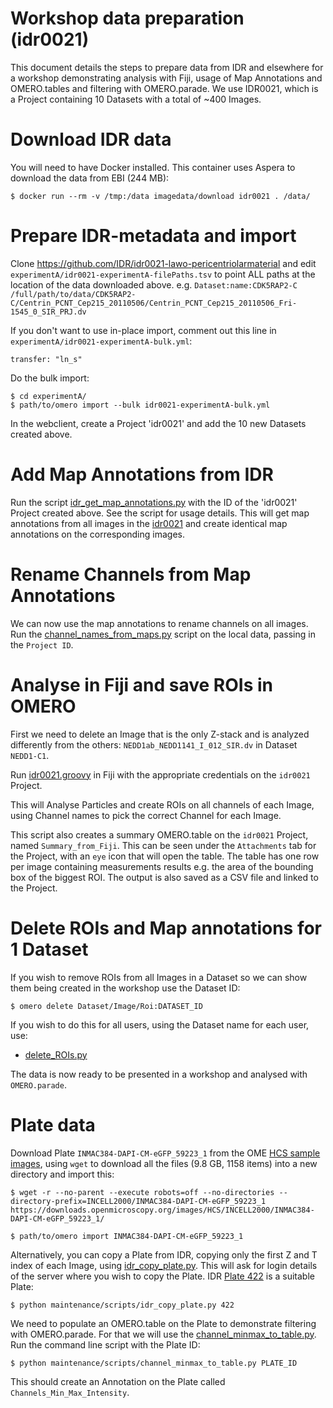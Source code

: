 
Workshop data preparation (idr0021)
===================================

This document details the steps to prepare data from IDR and elsewhere for a workshop demonstrating
analysis with Fiji, usage of Map Annotations and OMERO.tables and filtering with OMERO.parade.
We use IDR0021, which is a Project containing 10 Datasets with a total of ~400 Images.


Download IDR data
=================

You will need to have Docker installed. This container uses Aspera to download the data from EBI (244 MB):

	$ docker run --rm -v /tmp:/data imagedata/download idr0021 . /data/


Prepare IDR-metadata and import
===============================

Clone https://github.com/IDR/idr0021-lawo-pericentriolarmaterial and edit
```experimentA/idr0021-experimentA-filePaths.tsv```
to point ALL paths at the location of the data downloaded above.
e.g.
```Dataset:name:CDK5RAP2-C	/full/path/to/data/CDK5RAP2-C/Centrin_PCNT_Cep215_20110506/Centrin_PCNT_Cep215_20110506_Fri-1545_0_SIR_PRJ.dv```


If you don't want to use in-place import, comment out this line in
```experimentA/idr0021-experimentA-bulk.yml```:

	transfer: "ln_s"


Do the bulk import:

	$ cd experimentA/
	$ path/to/omero import --bulk idr0021-experimentA-bulk.yml


In the webclient, create a Project 'idr0021' and add the 10 new Datasets created above.


Add Map Annotations from IDR
============================

Run the script [idr_get_map_annotations.py](../scripts/idr_get_map_annotations.py) with the ID of the 'idr0021' Project created
above. See the script for usage details. This will get map annotations from all images in the [idr0021](https://idr.openmicroscopy.org/webclient/?show=project-51) and create identical map annotations on the corresponding images.


Rename Channels from Map Annotations
====================================

We can now use the map annotations to rename channels on all images.
Run the [channel_names_from_maps.py](../scripts/channel_names_from_maps.py)
script on the local data, passing in the `Project ID`.


Analyse in Fiji and save ROIs in OMERO
======================================

First we need to delete an Image that is the only Z-stack and is analyzed differently from the others:
```NEDD1ab_NEDD1141_I_012_SIR.dv``` in Dataset ```NEDD1-C1```.

Run [idr0021.groovy](https://github.com/ome/omero-guide-fiji/blob/master/scripts/groovy/idr0021.groovy) in Fiji with the
appropriate credentials on the `idr0021` Project.

This will Analyse Particles and create ROIs on all channels of each Image, using Channel names to pick the correct
Channel for each Image.

This script also creates a summary OMERO.table on the `idr0021` Project, named `Summary_from_Fiji`.
This can be seen under the `Attachments` tab for the Project, with an `eye` icon that will open the table.
The table has one row per image containing measurements results
e.g. the area of the bounding box of the biggest ROI.
The output is also saved as a CSV file and linked to the Project.


Delete ROIs and Map annotations for 1 Dataset
=============================================

If you wish to remove ROIs from all Images in a Dataset so we can show them being
created in the workshop use the Dataset ID:

	$ omero delete Dataset/Image/Roi:DATASET_ID

If you wish to do this for all users, using the Dataset name for each user, use:

 - [delete_ROIs.py](../scripts/delete_ROIs.py)

The data is now ready to be presented in a workshop and analysed with ```OMERO.parade```.


Plate data
==========

Download Plate ``INMAC384-DAPI-CM-eGFP_59223_1`` from the OME [HCS sample images](https://downloads.openmicroscopy.org/images/HCS/INCELL2000/), using ``wget`` to download all the files (9.8 GB, 1158 items) into a new directory
and import this:

	$ wget -r --no-parent --execute robots=off --no-directories --directory-prefix=INCELL2000/INMAC384-DAPI-CM-eGFP_59223_1 https://downloads.openmicroscopy.org/images/HCS/INCELL2000/INMAC384-DAPI-CM-eGFP_59223_1/

	$ path/to/omero import INMAC384-DAPI-CM-eGFP_59223_1

Alternatively, you can copy a Plate from IDR, copying only the first Z and T index of each Image, using
[idr_copy_plate.py](../scripts/idr_copy_plate.py). This will ask for login details of the server where you 
wish to copy the Plate. IDR [Plate 422](http://idr.openmicroscopy.org/webclient/?show=plate-422) is a
suitable Plate:

	$ python maintenance/scripts/idr_copy_plate.py 422

We need to populate an OMERO.table on the Plate to demonstrate filtering with
OMERO.parade. For that we will use the [channel_minmax_to_table.py](../scripts/channel_minmax_to_table.py).
Run the command line script with the Plate ID:

	$ python maintenance/scripts/channel_minmax_to_table.py PLATE_ID

This should create an Annotation on the Plate called ``Channels_Min_Max_Intensity``.
